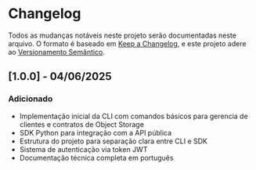 # Changelog

Todos as mudanças notáveis neste projeto serão documentadas neste arquivo.
O formato é baseado em [Keep a Changelog](https://keepachangelog.com/pt-BR/1.0.0/),
e este projeto adere ao [Versionamento Semântico](https://semver.org/spec/v2.0.0.html).


## [1.0.0] - 04/06/2025

### Adicionado
- Implementação inicial da CLI com comandos básicos para gerencia de clientes e contratos de Object Storage
- SDK Python para integração com a API pública
- Estrutura do projeto para separação clara entre CLI e SDK
- Sistema de autenticação via token JWT
- Documentação técnica completa em português

